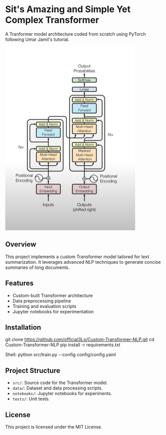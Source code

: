 # Sit's Amazing and Simple Yet Complex Transformer
A Tranformer model architecture coded from scratch using PyTorch following Umar Jamil's tutorial.

![Alt Text](https://github.com/Official3Lo/SIT-Transformer/blob/main/zTransformer.PNG)

## Overview
This project implements a custom Transformer model tailored for text summarization. It leverages advanced NLP techniques to generate concise summaries of long documents.

## Features
- Custom-built Transformer architecture
- Data preprocessing pipeline
- Training and evaluation scripts
- Jupyter notebooks for experimentation

## Installation
git clone https://github.com/official3Lo/Custom-Transformer-NLP.git cd Custom-Transformer-NLP pip install -r requirements.txt

Shell:
python src/train.py --config config/config.yaml

## Project Structure
- `src/`: Source code for the Transformer model.
- `data/`: Dataset and data processing scripts.
- `notebooks/`: Jupyter notebooks for experiments.
- `tests/`: Unit tests.

## License
This project is licensed under the MIT License.
